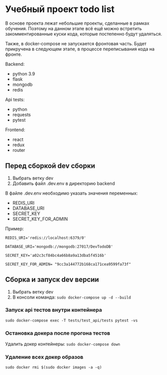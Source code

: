# Учебный проект todo list

В основе проекта лежат небольшие проекты, сделанные в рамках обучения.
Поэтому на данном этапе всё ещё можно встретить закомментированные куски кода,
которые постепенно будут удаляться.

Также, в docker-compose не запускается фронтовая часть. Будет прикручена в следующем этапе,
в процессе переписывания кода на фронте.

Backend:
- python 3.9
- flask
- mongodb
- redis

Api tests:
- python
- requests
- pytest

Frontend:
- react
- redux
- router

## Перед сборкой dev сборки
1. Выбрать ветку dev
2. Добавить файл .dev.env в директорию backend

В файле .dev.env необходимо указать значения переменных:
- REDIS_URI
- DATABASE_URI
- SECRET_KEY
- SECRET_KEY_FOR_ADMIN

Пример:

`REDIS_URI='redis://localhost:6379/0'`

`DATABASE_URI='mongodb://mongodb:27017/DevTodoDB'`

`SECRET_KEY='a02c3cf84bc4a66b8a9a13dba5f4516b'`

`SECRET_KEY_FOR_ADMIN= "9cc3a144772b168ca171cea9599fa73f"`

## Cборка и запуск dev версии

1. Выбрать ветку dev
2. В консоли команда: `sudo docker-compose up -d --build`

### Запуск api тестов внутри контейнера

`sudo docker-compose exec -T tests/test_api/tests pytest -vs`

### Остановка докера после прогона тестов

Удалить докер контейнеры: `sudo docker-compose down`

### Удаление всех докер образов

`sudo docker rmi $(sudo docker images -a -q)`